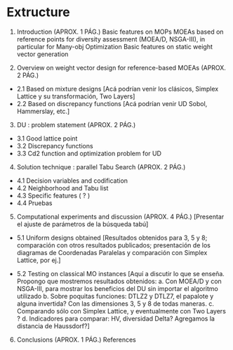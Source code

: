 # Extructure

1. Introduction                                (APROX. 1 PÁG.)
    Basic features on MOPs
MOEAs based on reference points for diversity assessment (MOEA/D, NSGA-III), in particular for Many-obj Optimization
    Basic features on static weight vector generation

2. Overview on weight vector design for reference-based MOEAs        (APROX. 2 PÁG.)
  * 2.1 Based on mixture designs
[Acá podrían venir los clásicos, Simplex Lattice y su transformación, Two Layers]
  * 2.2 Based on discrepancy functions
[Acá podrían venir UD Sobol, Hammerslay, etc.]

3. DU : problem statement                            (APROX. 2 PÁG.)
  * 3.1 Good lattice point
  * 3.2 Discrepancy functions
  * 3.3 Cd2 function and optimization problem for UD

4. Solution technique : parallel Tabu Search                    (APROX. 2 PÁG.)
  * 4.1 Decision variables and codification
  * 4.2 Neighborhood and Tabu list
  * 4.3 Specific features ( ? )
  * 4.4 Pruebas

5. Computational experiments and discussion                (APROX. 4 PÁG.)
    [Presentar el ajuste de parámetros de la búsqueda tabú]
    
  * 5.1 Uniform designs obtained
[Resultados obtenidos para 3, 5 y 8; comparación con otros resultados publicados; presentación de los diagramas de Coordenadas Paralelas y comparación con Simplex Lattice, por ej.]

   * 5.2 Testing on classical MO instances
[Aquí a discutir lo que se enseña. Propongo que mostremos resultados obtenidos:
     a. Con MOEA/D y con NSGA-III, para mostrar los beneficios del DU sin importar el algoritmo utilizado
     b. Sobre poquitas funciones: DTLZ2 y DTLZ7, el papalote y alguna invertida? Con las dimensiones 3, 5 y 8 de todas maneras.
     c. Comparando sólo con Simplex Lattice, y eventualmente con Two Layers ?
     d. Indicadores para comparar: HV, diversidad Delta? Agregamos la distancia de Haussdorf?]
 
6. Conclusions                                (APROX. 1 PÁG.)
References
